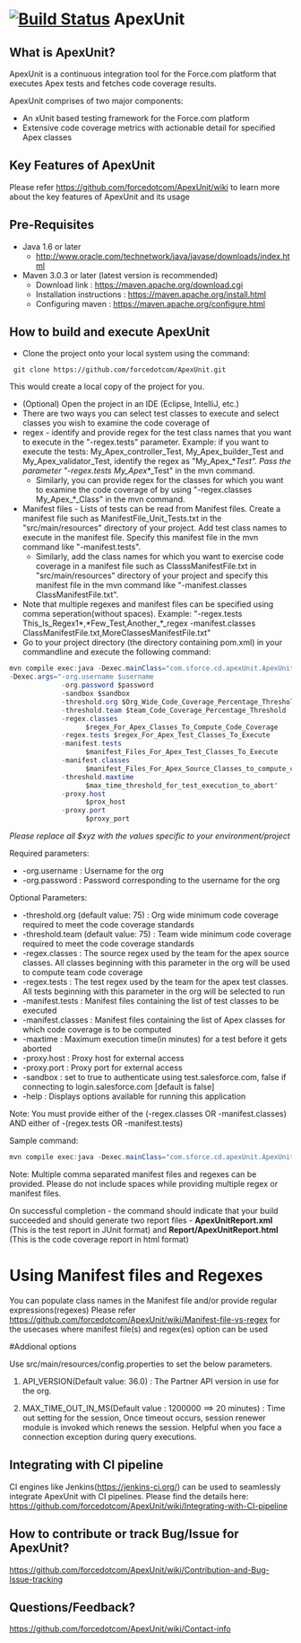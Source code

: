 [![Build Status](https://travis-ci.org/forcedotcom/ApexUnit.svg?branch=master)](https://travis-ci.org/forcedotcom/ApexUnit)
ApexUnit
========

## What is ApexUnit?
ApexUnit is a continuous integration tool for the Force.com platform that executes Apex tests and fetches code coverage results.

ApexUnit comprises of two major components:
- An xUnit based testing framework for the Force.com platform 
- Extensive code coverage metrics with actionable detail for specified Apex classes

## Key Features of ApexUnit
Please refer https://github.com/forcedotcom/ApexUnit/wiki to learn more about the key features of ApexUnit and its usage

## Pre-Requisites
- Java 1.6 or later 
  - http://www.oracle.com/technetwork/java/javase/downloads/index.html 
- Maven 3.0.3 or later (latest version is recommended)
  - Download link : https://maven.apache.org/download.cgi 
  - Installation instructions : https://maven.apache.org/install.html
  - Configuring maven : https://maven.apache.org/configure.html
  
## How to build and execute ApexUnit
- Clone the project onto your local system using the command:
```shell
 git clone https://github.com/forcedotcom/ApexUnit.git 
``` 
This would create a local copy of the project for you.
- (Optional) Open the project in an IDE (Eclipse, IntelliJ, etc.) 
-  There are two ways you can select test classes to execute and select classes you wish to examine the code coverage of
  - regex - identify and provide regex for the test class names that you want to execute in the "-regex.tests" parameter. Example: if you want to execute the tests: My_Apex_controller_Test, My_Apex_builder_Test and My_Apex_validator_Test, identify the regex as "My_Apex_\*_Test". Pass the parameter "-regex.tests My_Apex_\*_Test" in the mvn command.
    - Similarly, you can provide regex for the classes for which you want to examine the code coverage of by using "-regex.classes My_Apex_\*_Class" in the mvn command.
  - Manifest files - Lists of tests can be read from Manifest files. Create a manifest file such as ManifestFile_Unit_Tests.txt in the "src/main/resources" directory of your project. Add test class names to execute in the manifest file. Specify this manifest file in the mvn command like "-manifest.tests". 
    - Similarly, add the class names for which you want to exercise code coverage in a manifest file such as ClasssManifestFile.txt in "src/main/resources" directory of your project and specify this manifest file in the mvn command like "-manifest.classes ClassManifestFile.txt". 
  - Note that multiple regexes and manifest files can be specified using comma seperation(without spaces). Example: "-regex.tests This_Is_Regex1\*,\*Few_Test,Another_\*_regex -manifest.classes ClassManifestFile.txt,MoreClassesManifestFile.txt"
- Go to your project directory (the directory containing pom.xml) in your commandline and execute the following command:
```java
mvn compile exec:java -Dexec.mainClass="com.sforce.cd.apexUnit.ApexUnitRunner"
-Dexec.args="-org.username $username 
			 -org.password $password
			 -sandbox $sandbox
			 -threshold.org $Org_Wide_Code_Coverage_Percentage_Threshold 
			 -threshold.team $team_Code_Coverage_Percentage_Threshold 
			 -regex.classes 
				   $regex_For_Apex_Classes_To_Compute_Code_Coverage 
			 -regex.tests $regex_For_Apex_Test_Classes_To_Execute 
			 -manifest.tests   
				   $manifest_Files_For_Apex_Test_Classes_To_Execute 
			 -manifest.classes 
				   $manifest_Files_For_Apex_Source_Classes_to_compute_code_coverage
			 -threshold.maxtime 
				   $max_time_threshold_for_test_execution_to_abort"
			 -proxy.host
				   $prox_host
			 -proxy.port
				   $proxy_port

``` 
*Please replace all $xyz with the values specific to your environment/project*

Required parameters: 
- -org.username : Username for the org
- -org.password  : Password corresponding to the username for the org

Optional Parameters: 
- -threshold.org (default value: 75) : Org wide minimum code coverage required to meet the code coverage standards
- -threshold.team (default value: 75) : Team wide minimum code coverage required to meet the code coverage standards
- -regex.classes : The source regex used by the team for the apex source classes. All classes beginning with this parameter in the org will be used to compute team code coverage
- -regex.tests  : The test regex used by the team for the apex test classes. All tests beginning with this parameter in the org will be selected to run
- -manifest.tests : Manifest files containing the list of test classes to be executed
- -manifest.classes : Manifest files containing the list of Apex classes for which code coverage is to be computed
- -maxtime : Maximum execution time(in minutes) for a test before it gets aborted
- -proxy.host : Proxy host for external access
- -proxy.port : Proxy port for external access
- -sandbox : set to true to authenticate using test.salesforce.com, false if connecting to login.salesforce.com [default is false]
- -help : Displays options available for running this application

Note: You must provide either of the (-regex.classes OR -manifest.classes) AND either of  -(regex.tests OR -manifest.tests)

Sample command: 
```java
mvn compile exec:java -Dexec.mainClass="com.sforce.cd.apexUnit.ApexUnitRunner" -Dexec.args=" -org.username yourusername@salesforce.com -org.password yourpassword -threshold.org 75  -threshold.team 80 -regex.tests your_regular_exp1_for_test_classes,your_regular_exp2_for_test_classes -regex.classes your_regular_exp1_for_source_classes,your_regular_exp2_for_source_classes -manifest.tests ManifestFile.txt -manifest.classes ClassManifestFile.txt -threshold.maxtime 10 -proxy.host your.proxy-if-required.net -proxy.port 8080"
```
Note: Multiple comma separated manifest files and regexes can be provided. Please do not include spaces while providing multiple regex or manifest files.

On successful completion - the command should indicate that your build succeeded and should generate two report files - **ApexUnitReport.xml** (This is the test report in JUnit format) and **Report/ApexUnitReport.html** (This is the code coverage report in html format)

# Using Manifest files and Regexes

You can populate class names in the Manifest file and/or provide regular expressions(regexes) 
Please refer https://github.com/forcedotcom/ApexUnit/wiki/Manifest-file-vs-regex for the usecases where manifest file(s) and regex(es) option can be used

#Addional options

Use src/main/resources/config.properties to set the below parameters.

1. API_VERSION(Default value: 36.0) : The Partner API version in use for the org. 

2. MAX_TIME_OUT_IN_MS(Default value : 1200000 ==> 20 minutes) : Time out setting for the session, Once timeout occurs, session renewer module is invoked which renews the session. Helpful when you face a connection exception during query executions. 

## Integrating with CI pipeline
CI engines like Jenkins(https://jenkins-ci.org/) can be used to seamlessly integrate ApexUnit with CI pipelines.
Please find the details here: https://github.com/forcedotcom/ApexUnit/wiki/Integrating-with-CI-pipeline

## How to contribute or track Bug/Issue for ApexUnit?
https://github.com/forcedotcom/ApexUnit/wiki/Contribution-and-Bug-Issue-tracking

## Questions/Feedback?
https://github.com/forcedotcom/ApexUnit/wiki/Contact-info